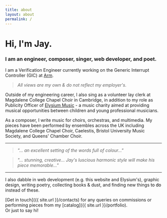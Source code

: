 ```yaml
---
title: about
layout: about
permalink: /
---
```



# Hi, I'm Jay.

### I am an engineer, composer, singer, web developer, and poet.

I am a Verification Engineer currently working on the Generic Interrupt Controller (GIC) at [Arm](https://arm.com/).

> _All views are my own & do not reflect my employer's._

Outside of my engineering career, I also sing as a volunteer lay clerk at Magdalene College Chapel Choir in Cambridge, in addition to my role as Publicity Officer of [Elysium Music](https://www.elysium-music.co.uk/) - a music charity aimed at providing musical opportunities between children and young professional musicians.

As a composer, I write music for choirs, orchestras, and multimedia. My pieces have been performed by ensembles across the UK including Magdalene College Chapel Choir, Caelestis, Bristol University Music Society, and Queens' Chamber Choir.

***

> _"... an excellent setting of the words full of colour..."_

> _"... stunning, creative... Jay's luscious harmonic style will make his piece memorable..."_

***

I also dabble in web development (e.g. this website and Elysium's), graphic design, writing poetry, collecting books & dust, and finding new things <a href="{{ site.url }}/todo" style="text-decoration: none; font-weight: normal; color: #000000">to do</a> instead of these.

[Get in touch]({{ site.url }}/contacts) for any queries on commissions or performing pieces from my [catalog]({{ site.url }}/portfolio).  \
Or just to say hi!